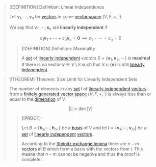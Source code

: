 >[!DEFINITION] Definition: Linear Independence
>
>Let $\mathbf{v}_1, \cdots, \mathbf{v}_n$ be [vectors](Vector%20Spaces/Vector%20Space.md) in some [vector space](Vector%20Spaces/Vector%20Space.md) $(V,F,+,\cdot$).
>
>We say that $\mathbf{v}_1, \cdots, \mathbf{v}_n$ are **linearly independent** if
>
>$$c_1\mathbf{v}_1 + \cdots + c_n\mathbf{v}_n = \mathbf{0} \implies c_1 = \cdots = c_n = 0$$
>
>>[!DEFINITION] Definition: Maximality
>>
>>A [set](../../../Set%20Theory/Set.md) of [linearly independent](Linear%20Independence.md) vectors $S = \{ \mathbf{v}_1, \mathbf{v}_2, \cdots \}$ is **maximal** if there is no vector $\mathbf{v} \in V \setminus S$ such that $S \cup \{ \mathbf{v} \}$ is still [linearly independent](Linear%20Independence.md). 
>>
>

>[!THEOREM] Theorem: Size Limit for Linearly Independent Sets
>
>The number of elements in any [set](../../../Set%20Theory/Set.md) $I$ of [linearly independent](Linear%20Independence.md) [vectors](Vector%20Spaces/Vector%20Space.md) from a [finitely generated](Vector%20Spaces/Spanning%20Set%20(Generator).md) [vector space](Vector%20Spaces/Vector%20Space.md) $(V,F,+,\cdot)$ is always less than or equal to the [dimension](Bases/Dimension.md) of $V$.
>
>$$|I| \le \dim(V)$$
>
>>[!PROOF]-
>>
>>Let $B = \{\mathbf{b}_1, \cdots, \mathbf{b}_n,\}$ be a [basis](Bases/Basis.md) of $V$ and let $I = \{\mathbf{v}_1, \cdots, \mathbf{v}_m\}$ be a [set](../../../Set%20Theory/Set.md) of [linearly independent](Linear%20Independence.md) [vectors](Vector%20Spaces/Vector%20Space.md).
>>
>>According to the [Steinitz exchange lemma](Bases/Steinitz%20Exchange%20Lemma.md) there are $n-m$ [vectors](Vector%20Spaces/Vector%20Space.md) in $B$ which form a basis with the vectors from $I$. This means that $n-m$ cannot be negative and thus the proof is complete.
>>
>